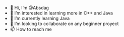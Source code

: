 - 👋 Hi, I’m @Absdag
- 👀 I’m interested in learning more in C++ and Java
- 🌱 I’m currently learning Java
- 💞️ I’m looking to collaborate on any beginner proyect
- 📫 How to reach me 

<!---
Absdag/Absdag is a ✨ special ✨ repository because its `README.md` (this file) appears on your GitHub profile.
You can click the Preview link to take a look at your changes.
--->
